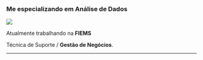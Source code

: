
### Me especializando em Análise de Dados

<img src="https://img.shields.io/static/v1?label=Overview&message=Saiuri Nakazato Leite&color=f8efd4&style=for-the-badge&logo=GitHub">

<p>

Atualmente trabalhando na **FIEMS**<br/>

Técnica de Suporte / **Gestão de Negócios**.


</p>
<hr>
